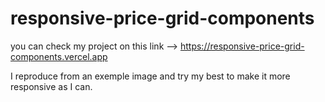 # responsive-price-grid-components

you can check my project on this link --> https://responsive-price-grid-components.vercel.app

I reproduce from an exemple image and try my best to make it more responsive as I can.
